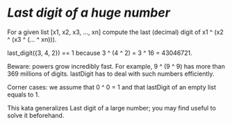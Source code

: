 *Last digit of a huge number*
======

For a given list [x1, x2, x3, ..., xn] compute the last (decimal) digit of x1 ^ (x2 ^ (x3 ^ (... ^ xn))).


last_digit({3, 4, 2}) == 1
because 3 ^ (4 ^ 2) = 3 ^ 16 = 43046721.

Beware: powers grow incredibly fast. For example, 9 ^ (9 ^ 9) has more than 369 millions of digits. lastDigit has to deal with such numbers efficiently.

Corner cases: we assume that 0 ^ 0 = 1 and that lastDigit of an empty list equals to 1.

This kata generalizes Last digit of a large number; you may find useful to solve it beforehand.
